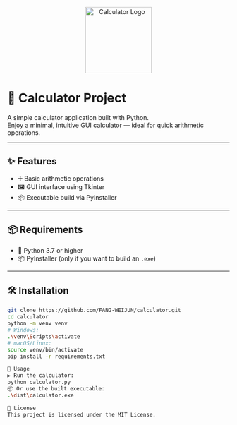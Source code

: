 <p align="center">
  <img src="https://raw.githubusercontent.com/FANG-WEIJUN/calculator/main/calculator_badge.png" width="150" alt="Calculator Logo">
</p>

# 🧮 Calculator Project

A simple calculator application built with Python.  
Enjoy a minimal, intuitive GUI calculator — ideal for quick arithmetic operations.

---

## ✨ Features
- ➕ Basic arithmetic operations
- 🖼️ GUI interface using Tkinter
- 📦 Executable build via PyInstaller

---

## 📦 Requirements
- 🐍 Python 3.7 or higher
- 📦 PyInstaller (only if you want to build an `.exe`)

---

## 🛠️ Installation

```bash
git clone https://github.com/FANG-WEIJUN/calculator.git
cd calculator
python -m venv venv
# Windows:
.\venv\Scripts\activate
# macOS/Linux:
source venv/bin/activate
pip install -r requirements.txt

🚀 Usage
▶️ Run the calculator:
python calculator.py
📦 Or use the built executable:
.\dist\calculator.exe

📄 License
This project is licensed under the MIT License.
